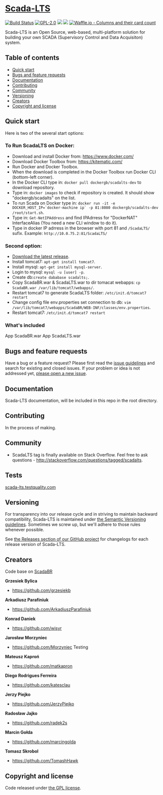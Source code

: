 # [Scada-LTS](http://scada-lts.org)

[![Build Status](https://img.shields.io/travis/grzesiekb/json.svg?style=flat-square)](https://travis-ci.org/sdtabilit/Scada-LTS)
[![GPL-2.0](https://img.shields.io/npm/l/gb-json.svg?style=flat-square)](https://github.com/sdtabilit/Scada-LTS/blob/master-sdtabilit/LICENSE)
[![](https://images.microbadger.com/badges/version/dockergb/scadalts-dev.svg)](https://microbadger.com/images/dockergb/scadalts-dev "Get your own version badge on microbadger.com")
[![](https://images.microbadger.com/badges/image/dockergb/scadalts-dev.svg)](https://microbadger.com/images/dockergb/scadalts-dev "Get your own image badge on microbadger.com")
[![Waffle.io - Columns and their card count](https://badge.waffle.io/SCADA-LTS/User-Management.svg?columns=all)](https://waffle.io/SCADA-LTS/User-Management)

Scada-LTS is an Open Source, web-based, multi-platform solution for building your own SCADA (Supervisory Control and Data Acquisiton) system.


## Table of contents

* [Quick start](#quick-start)
* [Bugs and feature requests](#bugs-and-feature-requests)
* [Documentation](#documentation)
* [Contributing](#contributing)
* [Community](#community)
* [Versioning](#versioning)
* [Creators](#creators)
* [Copyright and license](#copyright-and-license)


## Quick start

Here is two of the several start options:

### To Run ScadaLTS on Docker:
* Download and install Docker from: https://www.docker.com/
* Download Docker Toolbox from: https://kitematic.com/
* Run Docker and Docker Toolbox.
* When the download is completed in the Docker Toolbox run Docker CLI (bottom-left corner).
* In the Docker CLI type in: `docker pull dockergb/scadalts-dev` to download repository.
* Type in: `docker images` to check if repository is created. It should show "dockergb/scadalts" on the list.
* To run Scada on Docker type in: 
``docker run -it -e DOCKER_HOST_IP=`docker-machine ip` -p 81:8080 dockergb/scadalts-dev /root/start.sh``.
* Type in: `Get-NetIPAddress` and find IPAdrress for "DockerNAT" InterfaceAlias (You need a new CLI window to do it).
* Type in docker IP adrress in the browser with port 81 and `/ScadaLTS/` sufix. Example:
`http://10.0.75.2:81/ScadaLTS/`

### Second option:
* [Download the latest release](https://github.com/sdtabilit/Scada-LTS/releases/download/v0.0.6-test-modbus.3.0.2/ScadaBR.war).
* Install tomcat7: `apt-get install tomcat7`.
* Install mysql: `apt-get install mysql-server`.
* Login to mysql: `mysql -u [user] -p`.
* Create db:`create dababase scadalts;`.
* Copy ScadaBR.war & ScadaLTS.war to dir tomacat webapps: `cp ScadaBR.war /var/lib/tomcat7/webapps/`.
* Restart tomcat7 to generate ScadaLTS folder: `/etc/init.d/tomcat7 restart`
* Change config file env.properties set connection to db: `vim /var/lib/tomcat7/webapps/ScadaBR/WEB-INF/classes/env.properties`.
* Restart tomcat7: `/etc/init.d/tomcat7 restart`


### What's included

App ScadaBR.war 
App ScadaLTS.war

## Bugs and feature requests

Have a bug or a feature request? Please first read the [issue guidelines](https://github.com/twbs/bootstrap/blob/master/CONTRIBUTING.md#using-the-issue-tracker) and search for existing and closed issues. If your problem or idea is not addressed yet, [please open a new issue](https://github.com/sdtabilit/Scada-LTS/issues/new).

## Documentation

Scada-LTS documentation, will be included in this repo in the root directory.


## Contributing

In the process of making.

## Community

* ScadaLTS tag is finally available on Stack Overflow. Feel free to ask questions - http://stackoverflow.com/questions/tagged/scadalts.

## Tests

[scada-lts.testquality.com](https://scada-lts.testquality.com)


## Versioning

For transparency into our release cycle and in striving to maintain backward compatibility, Scada-LTS is maintained under [the Semantic Versioning guidelines](http://semver.org/). Sometimes we screw up, but we'll adhere to those rules whenever possible.

See [the Releases section of our GitHub project](https://github.com/grzesiekb/Scada-LTS/releases) for changelogs for each release version of Scada-LTS. 

## Creators 

Code base on [ScadaBR](https://sourceforge.net/projects/scadabr/?source=directory)

**Grzesiek Bylica**

* <https://github.com/grzesiekb>

**Arkadiusz Parafiniuk**

* <https://github.com/ArkadiuszParafiniuk>

**Konrad Daniek**

* <https://github.com/wisyr>

**Jarosław Morzyniec**

* <https://github.com/Morzyniec> Testing

**Mateusz Kaproń**

* <https://github.com/matkapron>

**Diego Rodrigues Ferreira**

* <https://github.com/katesclau>

**Jerzy Piejko**

* <https://github.com/JerzyPiejko>

**Radosław Jajko**

* <https://github.com/radek2s>

**Marcin Gołda**

* <https://github.com/marcingolda>

**Tomasz Skrobol**

* <https://github.com/TomashHawk>


## Copyright and license

Code released under [the GPL license](https://github.com/sdtabilit/Scada-LTS/blob/master-sdtabilit/LICENSE). 
